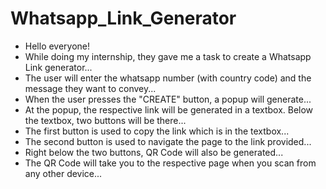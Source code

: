 # Whatsapp_Link_Generator
- Hello everyone!
- While doing my internship, they gave me a task to create a Whatsapp Link generator...
- The user will enter the whatsapp number (with country code) and the message they want to convey...
- When the user presses the "CREATE" button, a popup will generate...
- At the popup, the respective link will be generated in a textbox. Below the textbox, two buttons will be there...
- The first button is used to copy the link which is in the textbox...
- The second button is used to navigate the page to the link provided...
- Right below the two buttons, QR Code will also be generated...
- The QR Code will take you to the respective page when you scan from any other device...
